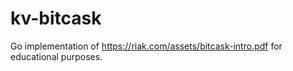 # kv-bitcask

Go implementation of https://riak.com/assets/bitcask-intro.pdf for educational purposes.
